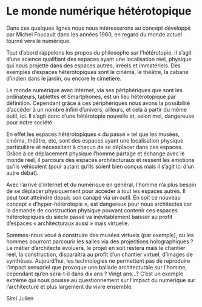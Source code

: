 <html>

 <h1>  Le monde numérique hétérotopique </h1>


<body>
  Dans ces quelques lignes nous nous intéresserons au concept développé par Michel Foucault dans les années 1960, en regard du monde actuel tourné vers le numérique.
  <br>

Tout d’abord rappelons les propos du philosophe sur l’hétérotopie. Il s’agit d’une science qualifiant des espaces ayant une localisation réel, physique qui nous projette dans des espaces autres, irréels et immatériels. Des exemples d’espaces hétérotopiques sont le cinéma, le théâtre, la cabane d’indien dans le jardin, ou encore le cimetière.

Le monde numérique avec internet, via ses périphériques que sont les ordinateurs, tablettes et Smartphones, est un lieu hétérotopique par définition. Cependant grâce à ces périphériques nous avons la possibilité d’accéder à un nombre infini d’univers, ailleurs, et cela à partir du même outil, ici.
Il s’agit donc d’une hétérotopie nouvelle et, selon moi, dangereuse pour notre société. 

En effet les espaces hétérotopiques « du passé » tel que les musées, cinéma, théâtre, etc, sont des espaces ayant une localisation physique particulière et nécessitant à chacun de se déplacer dans ces espaces. Grâce à ce déplacement physique l’homme partage et échange avec le monde réel, il parcours des espaces architecturaux et ressent les émotions qu’ils véhiculent (pour autant qu’ils soient bien conçus mais il s’agit ici d’un autre débat). 

Avec l’arrivé d’internet et du numérique en général, l’homme n’a plus besoin de se déplacer physiquement pour accéder à tout les espaces autres. Il peut tout atteindre depuis son canapé via un outil. En soit ce nouveau concept « d’hyper-hétérotopie », est dangereux pour nous architectes car la demande de construction physique pouvant contenir ces espaces hétérotopiques du siècle passé va inévitablement baisser au profit d’espaces « architecturaux aussi » mais virtuelle. 

Sommes-nous voué à construire des musées virtuels (par exemple), ou les hommes pourront parcourir les salles via des projections holographiques ?  Le métier d’architecte évoluera, le projet en soit restera mais le chantier réel, la construction, disparaitra au profit d’un chantier virtuel, d’images de synthèses. Aujourd’hui, les technologies ne permettent pas de reproduire l’impact sensoriel que provoque une ballade architecturale sur l’homme, cependant qu’en sera-t-il dans dix ans ? Vingt ans…?
C’est un exemple extrême qui nous pousse au questionnement sur l’impact du numérique sur l’architecture et plus largement du vivre ensemble.
   
 Simi Julien
</body>

</html>
